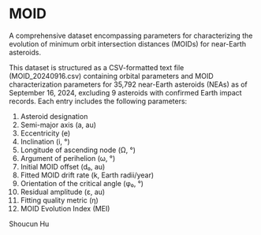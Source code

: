 # MOID
A comprehensive dataset encompassing parameters for characterizing the evolution of minimum orbit intersection distances (MOIDs) for near-Earth asteroids.

This dataset is structured as a CSV-formatted text file (MOID_20240916.csv) containing orbital parameters and MOID characterization parameters for 35,792 near-Earth asteroids (NEAs) as of September 16, 2024, excluding 9 asteroids with confirmed Earth impact records. Each entry includes the following parameters:

1) Asteroid designation
2) Semi-major axis (a, au)
3) Eccentricity (e)
4) Inclination (i, °)
5) Longitude of ascending node (Ω, °)
6) Argument of perihelion (ω, °)
7) Initial MOID offset (d₀, au)
8) Fitted MOID drift rate (k, Earth radii/year)
9) Orientation of the critical angle (φ₀, °)
10) Residual amplitude (ε, au)
11) Fitting quality metric (η)
12) MOID Evolution Index (MEI)

Shoucun Hu
